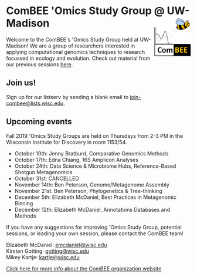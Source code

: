 # ComBEE 'Omics Study Group @ UW-Madison  <img align="right" width="100" src="img/combee-sticker.png">

Welcome to the ComBEE's 'Omics Study Group held at UW-Madison! We are a group of researchers interested in applying computational genomics techniques to research focussed in ecology and evolution. Check out material from our previous sessions [here](https://github.com/ComBEE-UW-Madison/OmicsStudyGroup).

## Join us!
Sign up for our listserv by sending a blank email to [join-combee@lists.wisc.edu](mailto:join-combee@lists.wisc.edu).

## Upcoming events
Fall 2019 'Omics Study Groups are held on Thursdays from 2-3 PM in the Wisconsin Institute for Discovery in room 1153/54. 

- October 10th: Jenny Bratburd, Comparative Genomics Methods
- October 17th: Edna Chiang, 16S Amplicon Analyses
- October 24th: Data Science & Microbiome Hubs, Reference-Based Shotgun Metagenomics
- October 31st: CANCELLED
- November 14th: Ben Peterson, Genome/Metagenome Assembly
- November 21st: Ben Peterson, Phylogenetics & Tree-thinking
- December 5th: Elizabeth McDaniel, Best Practices in Metagenomic Binning
- December 12th: Elizabeth McDaniel, Annotations Databases and Methods

If you have any suggestions for improving 'Omics Study Group, potential sessions, or leading your own session, please contact the ComBEE team! 

Elizabeth McDaniel: emcdaniel@wisc.edu  
Kirsten Gotting: gotting@wisc.edu  
Mikey Kartje: kartje@wisc.edu  

[Click here for more info about the ComBEE organization website](https://combee-uw-madison.github.io/studyGroup/)


